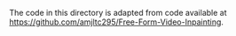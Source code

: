 The code in this directory is adapted from code available at https://github.com/amjltc295/Free-Form-Video-Inpainting.
